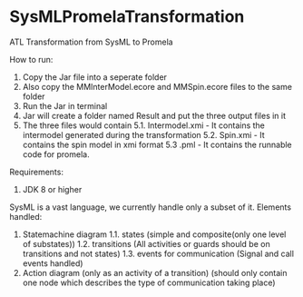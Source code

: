 # SysMLPromelaTransformation
ATL Transformation from SysML to Promela

How to run:
1. Copy the Jar file into a seperate folder
2. Also copy the MMInterModel.ecore and MMSpin.ecore files to the same folder
3. Run the Jar in terminal
4. Jar will create a folder named Result and put the three output files in it
5. The three files would contain
    5.1. Intermodel.xmi - It contains the intermodel generated during the transformation
    5.2. Spin.xmi - It contains the spin model in xmi format
    5.3 <ModelName>.pml - It contains the runnable code for promela.


Requirements:
1. JDK 8 or higher


SysML is a vast language, we currently handle only a subset of it.
Elements handled:
1. Statemachine diagram
  1.1. states (simple and composite(only one level of substates))
  1.2. transitions (All activities or guards should be on transitions and not states)
  1.3. events for communication (Signal and call events handled)
2. Action diagram (only as an activity of a transition) (should only contain one node which describes the type of communication taking place)
